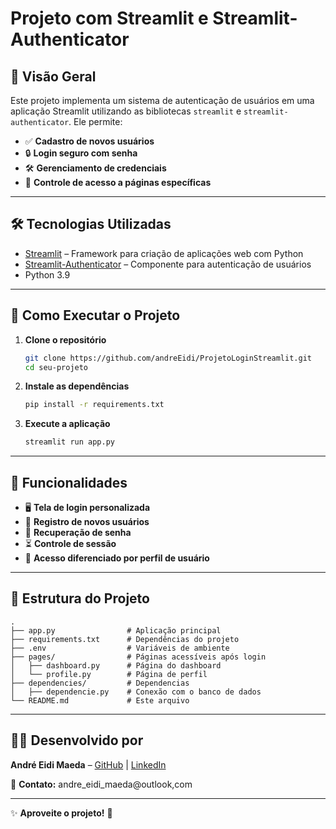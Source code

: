 # Projeto com Streamlit e Streamlit-Authenticator  

## 📌 Visão Geral  

Este projeto implementa um sistema de autenticação de usuários em uma aplicação Streamlit utilizando as bibliotecas `streamlit` e `streamlit-authenticator`. Ele permite:  

- ✅ **Cadastro de novos usuários**  
- 🔒 **Login seguro com senha**  
- 🛠️ **Gerenciamento de credenciais**  
- 🔑 **Controle de acesso a páginas específicas**  

---

## 🛠️ Tecnologias Utilizadas  

- [Streamlit](https://streamlit.io/) – Framework para criação de aplicações web com Python  
- [Streamlit-Authenticator](https://github.com/mkhorasani/Streamlit-Authenticator) – Componente para autenticação de usuários  
- Python 3.9  

---

## 🚀 Como Executar o Projeto  

1. **Clone o repositório**  
   ```bash  
   git clone https://github.com/andreEidi/ProjetoLoginStreamlit.git  
   cd seu-projeto  
   ```  

2. **Instale as dependências**  
   ```bash  
   pip install -r requirements.txt  
   ```  

3. **Execute a aplicação**  
   ```bash  
   streamlit run app.py  
   ```  

---


## 🎯 Funcionalidades  

- 🖥️ **Tela de login personalizada**  
- 📝 **Registro de novos usuários**  
- 🔄 **Recuperação de senha**  
- ⏳ **Controle de sessão**  
- 👥 **Acesso diferenciado por perfil de usuário**  

---

## 📂 Estrutura do Projeto  

```  
.  
├── app.py                # Aplicação principal  
├── requirements.txt      # Dependências do projeto  
├── .env                  # Variáveis de ambiente  
├── pages/                # Páginas acessíveis após login  
│   ├── dashboard.py      # Página do dashboard  
│   └── profile.py        # Página de perfil  
├── dependencies/         # Dependencias
│   ├── dependencie.py    # Conexão com o banco de dados  
└── README.md             # Este arquivo  
```  

---

## 👨‍💻 **Desenvolvido por**  
**André Eidi Maeda** – [GitHub](https://github.com/andreEidi) | [LinkedIn](https://www.linkedin.com/in/andre-eidi-maeda/)

📧 **Contato:** andre_eidi_maeda@outlook,com

---  

✨ **Aproveite o projeto!** 🚀